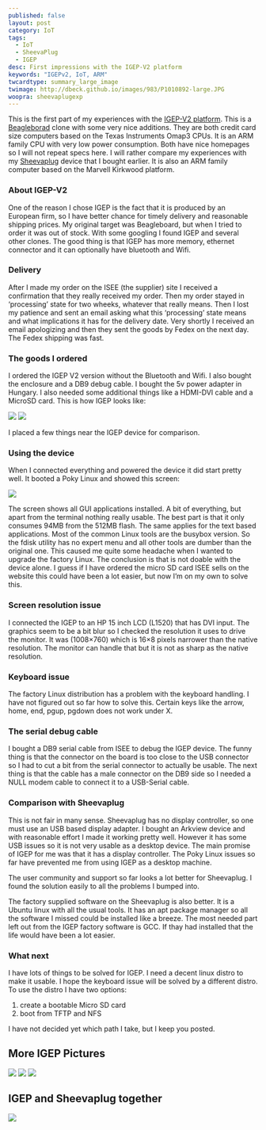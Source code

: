 ```yaml
---
published: false
layout: post
category: IoT
tags: 
  - IoT
  - SheevaPlug
  - IGEP
desc: First impressions with the IGEP-V2 platform
keywords: "IGEPv2, IoT, ARM"
twcardtype: summary_large_image 
twimage: http://dbeck.github.io/images/983/P1010892-large.JPG 
woopra: sheevaplugexp
---
```


This is the first part of my experiences with the [IGEP-V2 platform](http://www.igep-platform.com/). This is a [Beagleborad](http://beagleboard.org/) clone with some very nice additions. They are both credit card size computers based on the Texas Instruments Omap3 CPUs. It is an ARM family CPU with very low power consumption. Both have nice homepages so I will not repeat specs here. I will rather compare my experiences with my [Sheevaplug](http://www.newit.co.uk/) device that I bought earlier. It is also an ARM family computer based on the Marvell Kirkwood platform.

### About IGEP-V2

One of the reason I chose IGEP is the fact that it is produced by an European firm, so I have better chance for timely delivery and reasonable shipping prices. My original target was Beagleboard, but when I tried to order it was out of stock. With some googling I found IGEP and several other clones. The good thing is that IGEP has more memory, ethernet connector and it can optionally have bluetooth and Wifi.

### Delivery

After I made my order on the ISEE (the supplier) site I received a confirmation that they really received my order. Then my order stayed in ‘processing’ state for two wheeks, whatever that really means. Then I lost my patience and sent an email asking what this ‘processing’ state means and what implications it has for the delivery date. Very shortly I received an email apologizing and then they sent the goods by Fedex on the next day. The Fedex shipping was fast.

### The goods I ordered

I ordered the IGEP V2 version without the Bluetooth and Wifi. I also bought the enclosure and a DB9 debug cable. I bought the 5v power adapter in Hungary. I also needed some additional things like a HDMI-DVI cable and a MicroSD card. This is how IGEP looks like:

![](/images/977/P1010891-large.JPG)
![](/images/1001/P1010898-large.JPG)

I placed a few things near the IGEP device for comparison.

### Using the device

When I connected everything and powered the device it did start pretty well. It booted a Poky Linux and showed this screen:

![](/images/1007/P1010906-large.JPG)

The screen shows all GUI applications installed. A bit of everything, but apart from the terminal nothing really usable. The best part is that it only consumes 94MB from the 512MB flash. The same applies for the text based applications. Most of the common Linux tools are the busybox version. So the fdisk utility has no expert menu and all other tools are dumber than the original one. This caused me quite some headache when I wanted to upgrade the factory Linux. The conclusion is that is not doable with the device alone. I guess if I have ordered the micro SD card ISEE sells on the website this could have been a lot easier, but now I’m on my own to solve this.

### Screen resolution issue

I connected the IGEP to an HP 15 inch LCD (L1520) that has DVI input. The graphics seem to be a bit blur so I checked the resolution it uses to drive the monitor. It was (1008×760) which is 16×8 pixels narrower than the native resolution. The monitor can handle that but it is not as sharp as the native resolution.

### Keyboard issue

The factory Linux distribution has a problem with the keyboard handling. I have not figured out so far how to solve this. Certain keys like the arrow, home, end, pgup, pgdown does not work under X.

### The serial debug cable

I bought a DB9 serial cable from ISEE to debug the IGEP device. The funny thing is that the connector on the board is too close to the USB connector so I had to cut a bit from the serial connector to actually be usable. The next thing is that the cable has a male connector on the DB9 side so I needed a NULL modem cable to connect it to a USB-Serial cable.

### Comparison with Sheevaplug

This is not fair in many sense. Sheevaplug has no display controller, so one must use an USB based display adapter. I bought an Arkview device and with reasonable effort I made it working pretty well. However it has some USB issues so it is not very usable as a desktop device. The main promise of IGEP for me was that it has a display controller. The Poky Linux issues so far have prevented me from using IGEP as a desktop machine.

The user community and support so far looks a lot better for Sheevaplug. I found the solution easily to all the problems I bumped into.

The factory supplied software on the Sheevaplug is also better. It is a Ubuntu linux with all the usual tools. It has an apt package manager so all the software I missed could be installed like a breeze. The most needed part left out from the IGEP factory software is GCC. If thay had installed that the life would have been a lot easier.

### What next

I have lots of things to be solved for IGEP. I need a decent linux distro to make it usable. I hope the keyboard issue will be solved by a different distro. To use the distro I have two options:

1. create a bootable Micro SD card
2. boot from TFTP and NFS

I have not decided yet which path I take, but I keep you posted.

## More IGEP Pictures

![](/images/983/P1010892-large.JPG)
![](/images/989/P1010895-large.JPG)
![](/images/995/P1010896-large.JPG)

## IGEP and Sheevaplug together

![](/images/1013/P1010908-large.JPG)

